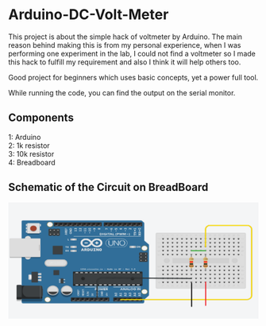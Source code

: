 # Arduino-DC-Volt-Meter
This project is about the simple hack of voltmeter by Arduino. The main reason behind making this is from my personal experience, when I was performing one experiment in the lab, I could not find a voltmeter so I made this hack to fulfill my requirement and also I think it will help others too.

Good project for beginners which uses basic concepts, yet a power full tool.

While running the code, you can find the output on the serial monitor.
<br>
## Components
1: Arduino<br>
2: 1k resistor<br>
3: 10k resistor<br>
4: Breadboard
<br>
## Schematic of the Circuit on BreadBoard
![alt text](https://github.com/Mustafa-khann/Arduino-DC-Volt-Meter/blob/main/voltmeter-schematic%5C.png?raw=true)

